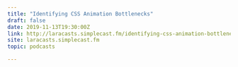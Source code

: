 ```yaml
---
title: "Identifying CSS Animation Bottlenecks"
draft: false
date: 2019-11-13T19:30:00Z
link: http://laracasts.simplecast.fm/identifying-css-animation-bottlenecks?utm_medium=RSS&utm_source=hune
site: laracasts.simplecast.fm
topic: podcasts  

---
```

